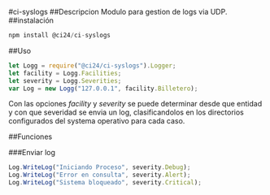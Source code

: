 
#ci-syslogs
##Descripcion
Modulo para gestion de logs via UDP.
##instalación

```js
npm install @ci24/ci-syslogs
```

##Uso
```js
let Logg = require("@ci24/ci-syslogs").Logger;
let facility = Logg.Facilities;
let severity = Logg.Severities;
var Log = new Logg("127.0.0.1", facility.Billetero);
```
Con las opciones _facility_ y _severity_ se puede determinar desde que entidad y con que severidad se envia un log, clasificandolos en los directorios configurados del systema operativo para cada caso.

##Funciones


###Enviar log
```js
Log.WriteLog("Iniciando Proceso", severity.Debug);
Log.WriteLog("Error en consulta", severity.Alert);
Log.WriteLog("Sistema bloqueado", severity.Critical);
```

